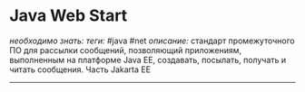 # Java Web Start
*необходимо знать:*
*теги:* #java #net 
*описание:* стандарт промежуточного ПО для рассылки сообщений, позволяющий приложениям, выполненным на платформе Java EE, создавать, посылать, получать и читать сообщения. Часть Jakarta EE

---
## 